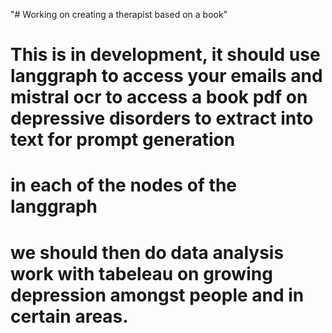"# Working on creating a therapist based on a book" 
# This is in development, it should use langgraph to access your emails and mistral ocr to access a book pdf on depressive disorders to extract into text for prompt generation
# in each of the nodes of the langgraph
# we should then do data analysis work with tabeleau on growing depression amongst people and in certain areas.
